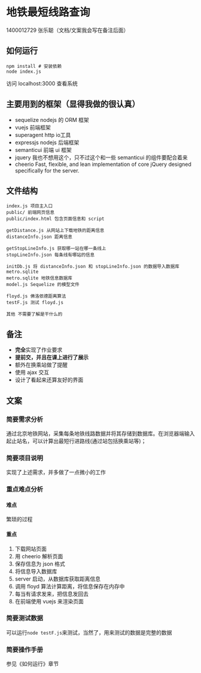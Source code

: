 # 地铁最短线路查询
1400012729 张乐聪（文档/文案我会写在备注后面）
## 如何运行
```
npm install # 安装依赖
node index.js
```
访问 localhost:3000 查看系统
## 主要用到的框架（显得我做的很认真）
- sequelize nodejs 的 ORM 框架
- vuejs 前端框架
- superagent http io工具
- expressjs nodejs 后端框架
- semanticui 前端 ui 框架
- jquery 我也不想用这个，只不过这个和一些 semanticui 的组件要配合着来
- cheerio Fast, flexible, and lean implementation of core jQuery designed specifically for the server.
## 文件结构
```
index.js 项目主入口
public/ 前端网页信息
public/index.html 包含页面信息和 script

getDistance.js 从网站上下载地铁的距离信息
distanceInfo.json 距离信息

getStopLineInfo.js 获取哪一站在哪一条线上
stopLineInfo.json 每条线有哪站的信息

initDb.js 将 distanceInfo.json 和 stopLineInfo.json 的数据导入数据库 metro.sqlite
metro.sqlite 地铁信息数据库
model.js Sequelize 的模型文件

floyd.js 佛洛依德距离算法
testF.js 测试 floyd.js

其他 不需要了解是干什么的
```
## 备注
- **完全**实现了作业要求
- **提前交，并且在课上进行了展示**
- 额外在换乘站做了提醒
- 使用 ajax 交互
- 设计了看起来还算友好的界面

## 文案
### 简要需求分析
通过北京地铁网站，采集每条地铁线路数据并将其存储到数据库。在浏览器端输入起止站名，可以计算出最短行进路线(通过站包括换乘站等)；
### 简要项目说明
实现了上述需求，并多做了一点微小的工作
### 重点难点分析
#### 难点
繁琐的过程
#### 重点
1. 下载网站页面
2. 用 cheerio 解析页面
3. 保存信息为 json 格式
4. 将信息导入数据库
5. server 启动，从数据库获取距离信息
6. 调用 floyd 算法计算距离，将信息保存在内存中
7. 每当有请求发来，把信息发回去
8. 在前端使用 vuejs 来渲染页面
### 简要测试数据
可以运行`node testF.js`来测试，当然了，用来测试的数据是完整的数据
### 简要操作手册
参见《如何运行》章节
